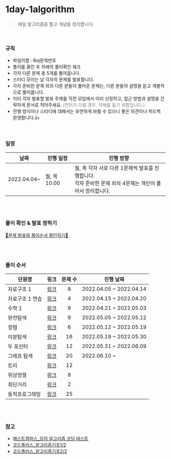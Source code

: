 # 1day-1algorithm
> 매일 알고리즘을 풀고 개념을 정리합니다.

<br/>

### 규칙

- 파일이름 : Boj문제번호
- 풀이를 올린 후 아래의 풀이확인 체크
- 각자 다른 문제 총 5개를 풀어옵니다.
- 스터디 모이는 날 각자의 문제를 발표합니다.
- 각자 준비한 문제 외의 다른 분들이 풀어온 문제는, 다른 분들의 설명을 듣고 개별적으로 풀어봅니다.
- 미리 각자 발표할 발표 주제를 직전 모임에서 미리 선정하고, 접근 방법과 설명을 간략하게 문서로 적어주세요. 
  <span style="color:gray"> (언어가 다를 경우, 이해를 돕기 위함입니다.) </span>
- 진행 방식이나 스터디에 대해서는 유연하게 바뀔 수 있으니 좋은 의견이나 피드백 환영합니다.👍

<br/>

### 일정

 |날짜|진행 일정| 진행 방향|
 |---|---|---|
 |2022.04.04~|월, 목 10:00  | 월, 목 각자 서로 다른 1문제씩 발표를 진행합니다. </br> 각자 준비한 문제 외의 4문제는 개인이 풀어서 정리합니다. </br> |

<br/><br/>

### 풀이 확인 &  발표 정하기

[🔔문제 발표와 풀이순서 확인하기🔔](문제풀이확인.md)

<br/><br/>

### 풀이 순서

| 단원명 | 링크 | 문제 수 | 진행 날짜|
|---|---|:---:|---|
|자료구조 1| [링크](문제풀이순서/01자료구조1/README.md) |8|2022.04.05 ~ 2022.04.14|
|자료구조 1 연습|[링크](문제풀이순서/01-1자료구조1연습/README.md) |4|2022.04.15 ~ 2022.04.20|
|수학 1|[링크](문제풀이순서/02수학1/README.md) |9|2022.04.21 ~ 2022.05.03|
|완전탐색|[링크](문제풀이순서/03완전탐색/README.md)|9|2022.05.05 ~ 2022.05.12|
|정렬|[링크](문제풀이순서/04정렬/README.md)|6|2022.05.12 ~ 2022.05.19 |
|이분탐색|[링크](문제풀이순서/05이분탐색/README.md)|16|2022.05.19 ~ 2022.05.30 |
|두 포인터|[링크](문제풀이순서/06두포인터/README.md)|12|2022.05.31 ~ 2022.06.09 |
|그래프 탐색|[링크](문제풀이순서/07그래프탐색/README.md)|20|2022.06.10 ~ |
|트리|[링크](문제풀이순서/08트리/README.md)|12||
|위상정렬|[링크](문제풀이순서/09위상정렬/README.md)|8||
|최단거리|[링크](문제풀이순서/10최단거리/README.md)|2||
|동적프로그래밍|[링크](문제풀이순서/11동적프로그래밍/README.md)|25||



<br/><br/>



### 참고

* [패스트캠퍼스_모의 알고리즘 코딩 테스트](https://github.com/rhs0266/FastCampus/tree/main/%EA%B0%95%EC%9D%98%20%EC%9E%90%EB%A3%8C)
* [코드플러스_알고리즘기초1/2](https://code.plus/course/41)
* [코드플러스_알고리즘기초2/2](https://code.plus/course/42)
